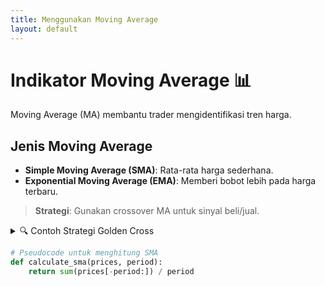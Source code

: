 ```yaml
---
title: Menggunakan Moving Average
layout: default
---
```


# Indikator Moving Average 📊

Moving Average (MA) membantu trader mengidentifikasi tren harga.

## Jenis Moving Average
- **Simple Moving Average (SMA)**: Rata-rata harga sederhana.
- **Exponential Moving Average (EMA)**: Memberi bobot lebih pada harga terbaru.

> **Strategi**: Gunakan crossover MA untuk sinyal beli/jual.

<details>
  <summary>🔍 Contoh Strategi Golden Cross</summary>
  <p>Ketika EMA 50 memotong EMA 200 ke atas, ini adalah sinyal beli yang kuat.</p>
  <p>"Ikuti tren, bukan emosi." – Trader Profesional</p>
</details>

```python
# Pseudocode untuk menghitung SMA
def calculate_sma(prices, period):
    return sum(prices[-period:]) / period
